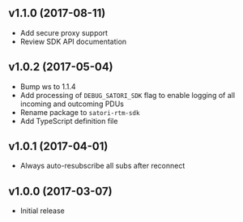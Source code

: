 v1.1.0 (2017-08-11)
-------------------
* Add secure proxy support
* Review SDK API documentation

v1.0.2 (2017-05-04)
-------------------
* Bump ws to 1.1.4
* Add processing of `DEBUG_SATORI_SDK` flag to enable logging of all incoming and outcoming PDUs
* Rename package to `satori-rtm-sdk`
* Add TypeScript definition file

v1.0.1 (2017-04-01)
-------------------
* Always auto-resubscribe all subs after reconnect

v1.0.0 (2017-03-07)
-------------------
* Initial release
